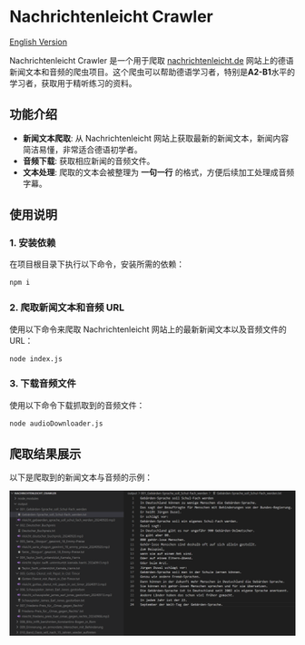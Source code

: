 # Nachrichtenleicht Crawler

[English Version](../README.md)

Nachrichtenleicht Crawler 是一个用于爬取 [nachrichtenleicht.de](https://www.nachrichtenleicht.de/) 网站上的德语新闻文本和音频的爬虫项目。这个爬虫可以帮助德语学习者，特别是**A2-B1**水平的学习者，获取用于精听练习的资料。

## 功能介绍

- **新闻文本爬取**: 从 Nachrichtenleicht 网站上获取最新的新闻文本，新闻内容简洁易懂，非常适合德语初学者。
- **音频下载**: 获取相应新闻的音频文件。
- **文本处理**: 爬取的文本会被整理为 **一句一行** 的格式，方便后续加工处理成音频字幕。

## 使用说明

### 1. 安装依赖

在项目根目录下执行以下命令，安装所需的依赖：

```bash
npm i
```

### 2. 爬取新闻文本和音频 URL

使用以下命令来爬取 Nachrichtenleicht 网站上的最新新闻文本以及音频文件的 URL：

```bash
node index.js
```

### 3. 下载音频文件

使用以下命令下载抓取到的音频文件：

```bash
node audioDownloader.js
```


## 爬取结果展示

以下是爬取到的新闻文本与音频的示例：

![爬取结果展示](./images/example.png)